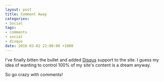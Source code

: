 ```yaml
---
layout: post
title: Comment Away
categories:
- Social
tags:
- comments
- social
- disqus
date: 2016-03-02 22:00:00 +1000
---
```

I've finally bitten the bullet and added [Disqus](https://disqus.com) support to the site. I guess my idea of wanting to control 100% of my site's content is a dream anyway.

So go crazy with comments!